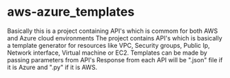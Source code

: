 # aws-azure_templates

Basically this is a project containing API's which is commom for both AWS and Azure cloud environments
The project contains API's which is basically a template generator for resources like VPC, Security groups, Public Ip, Network interface, Virtual machine or EC2.
Templates can be made by passing parameters from API's
Response from each API will be ".json" file if it is Azure and ".py" if it is AWS.

